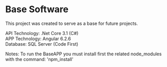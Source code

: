 # Base Software

This project was created to serve as a base for future projects.

API Technology: .Net Core 3.1 (C#) <br/>
APP Technology: Angular 6.2.6 <br/>
Database: SQL Server (Code First) <br/>


Notes: To run the BaseAPP you must install first the related node_modules with the command: 'npm_install'